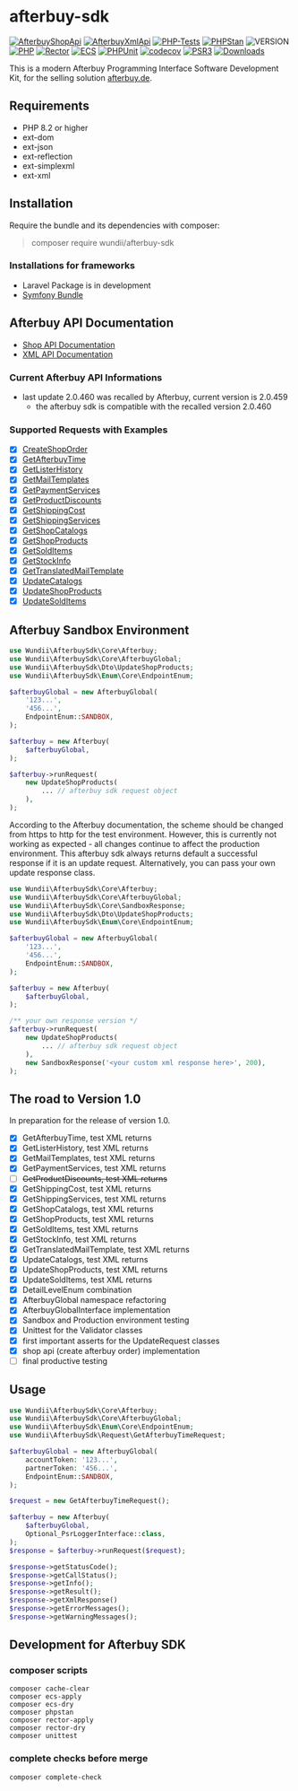 # afterbuy-sdk

[![AfterbuyShopApi](https://img.shields.io/badge/Afterbuy%20Shop--API-Version%201.77.248-yellow.svg?style=for-the-badge)](https://xmldoku.afterbuy.de/shopdoku)
[![AfterbuyXmlApi](https://img.shields.io/badge/Afterbuy%20XML--API-Version%202.0.460-yellow.svg?style=for-the-badge)](https://xmldoku.afterbuy.de/dokued)
[![PHP-Tests](https://img.shields.io/github/actions/workflow/status/wundii/afterbuy-sdk/code_quality.yml?branch=main&style=for-the-badge)](https://github.com/wundii/afterbuy-sdk/actions/workflows/code_quality.yml)
[![PHPStan](https://img.shields.io/badge/PHPStan-level%2010-brightgreen.svg?style=for-the-badge)](https://phpstan.org/)
![VERSION](https://img.shields.io/packagist/v/wundii/afterbuy-sdk?style=for-the-badge)
[![PHP](https://img.shields.io/packagist/php-v/wundii/afterbuy-sdk?style=for-the-badge)](https://www.php.net/)
[![Rector](https://img.shields.io/badge/Rector-8.2-blue.svg?style=for-the-badge)](https://getrector.com)
[![ECS](https://img.shields.io/badge/ECS-check-blue.svg?style=for-the-badge)](https://tomasvotruba.com/blog/zen-config-in-ecs)
[![PHPUnit](https://img.shields.io/badge/PHP--Unit-check-blue.svg?style=for-the-badge)](https://phpunit.org)
[![codecov](https://img.shields.io/codecov/c/github/wundii/afterbuy-sdk/main?token=UXR8UBCXMK&style=for-the-badge)](https://codecov.io/github/wundii/afterbuy-sdk)
[![PSR3](https://img.shields.io/badge/PSR--3%20Logger-optional-blue.svg?style=for-the-badge)](https://php-fig.org/psr/psr-3)
[![Downloads](https://img.shields.io/packagist/dt/wundii/afterbuy-sdk.svg?style=for-the-badge)](https://packagist.org/packages/wundii/afterbuy-sdk)

This is a modern Afterbuy Programming Interface Software Development Kit, for the selling solution [afterbuy.de](https://www.afterbuy.de/).

## Requirements
- PHP 8.2 or higher
- ext-dom
- ext-json
- ext-reflection
- ext-simplexml
- ext-xml

## Installation
Require the bundle and its dependencies with composer:

> composer require wundii/afterbuy-sdk

### Installations for frameworks
- Laravel Package is in development
- [Symfony Bundle](https://github.com/wundii/afterbuy-sdk-symfony-bundle)

## Afterbuy API Documentation
- [Shop API Documentation](https://xmldoku.afterbuy.de/shopdoku/)
- [XML API Documentation](https://xmldoku.afterbuy.de/dokued/)

### Current Afterbuy API Informations
- last update 2.0.460 was recalled by Afterbuy, current version is 2.0.459
  - the afterbuy sdk is compatible with the recalled version 2.0.460

### Supported Requests with Examples
- [x] [CreateShopOrder](examples/CreateShopOrder.md)
- [x] [GetAfterbuyTime](examples/GetAfterbuyTime.md)
- [x] [GetListerHistory](examples/GetListerHistory.md)
- [x] [GetMailTemplates](examples/GetMailTemplates.md)
- [x] [GetPaymentServices](examples/GetPaymentServices.md)
- [x] [GetProductDiscounts](examples/GetProductDiscounts.md)
- [x] [GetShippingCost](examples/GetShippingCost.md)
- [x] [GetShippingServices](examples/GetShippingServices.md)
- [x] [GetShopCatalogs](examples/GetShopCatalogs.md)
- [x] [GetShopProducts](examples/GetShopProducts.md)
- [x] [GetSoldItems](examples/GetSoldItems.md)
- [x] [GetStockInfo](examples/GetStockInfo.md)
- [x] [GetTranslatedMailTemplate](examples/GetTranslatedMailTemplate.md)
- [x] [UpdateCatalogs](examples/UpdateCatalogs.md)
- [x] [UpdateShopProducts](examples/UpdateShopProducts.md)
- [x] [UpdateSoldItems](examples/UpdateSoldItems.md)

## Afterbuy Sandbox Environment

```php
use Wundii\AfterbuySdk\Core\Afterbuy;
use Wundii\AfterbuySdk\Core\AfterbuyGlobal;
use Wundii\AfterbuySdk\Dto\UpdateShopProducts;
use Wundii\AfterbuySdk\Enum\Core\EndpointEnum;

$afterbuyGlobal = new AfterbuyGlobal(
    '123...',
    '456...',
    EndpointEnum::SANDBOX,
);

$afterbuy = new Afterbuy(
    $afterbuyGlobal,
);

$afterbuy->runRequest(
    new UpdateShopProducts(
        ... // afterbuy sdk request object
    ),
);
```
According to the Afterbuy documentation, the scheme should be changed from https to http for the test environment.
However, this is currently not working as expected - all changes continue to affect the production environment.
This afterbuy sdk always returns default a successful response if it is an update request.
Alternatively, you can pass your own update response class.

```php
use Wundii\AfterbuySdk\Core\Afterbuy;
use Wundii\AfterbuySdk\Core\AfterbuyGlobal;
use Wundii\AfterbuySdk\Core\SandboxResponse;
use Wundii\AfterbuySdk\Dto\UpdateShopProducts;
use Wundii\AfterbuySdk\Enum\Core\EndpointEnum;

$afterbuyGlobal = new AfterbuyGlobal(
    '123...',
    '456...',
    EndpointEnum::SANDBOX,
);

$afterbuy = new Afterbuy(
    $afterbuyGlobal,
);

/** your own response version */
$afterbuy->runRequest(
    new UpdateShopProducts(
        ... // afterbuy sdk request object
    ),
    new SandboxResponse('<your custom xml response here>', 200),
);
```

## The road to Version 1.0
In preparation for the release of version 1.0.
- [x] GetAfterbuyTime, test XML returns
- [x] GetListerHistory, test XML returns
- [x] GetMailTemplates, test XML returns
- [x] GetPaymentServices, test XML returns
- [ ] <s>GetProductDiscounts, test XML returns</s>
- [x] GetShippingCost, test XML returns
- [x] GetShippingServices, test XML returns
- [x] GetShopCatalogs, test XML returns
- [x] GetShopProducts, test XML returns
- [x] GetSoldItems, test XML returns
- [x] GetStockInfo, test XML returns
- [x] GetTranslatedMailTemplate, test XML returns
- [x] UpdateCatalogs, test XML returns
- [x] UpdateShopProducts, test XML returns
- [x] UpdateSoldItems, test XML returns
- [x] DetailLevelEnum combination
- [x] AfterbuyGlobal namespace refactoring
- [x] AfterbuyGlobalInterface implementation
- [x] Sandbox and Production environment testing
- [x] Unittest for the Validator classes
- [x] first important asserts for the UpdateRequest classes
- [x] shop api (create afterbuy order) implementation
- [ ] final productive testing

## Usage

```php
use Wundii\AfterbuySdk\Core\Afterbuy;
use Wundii\AfterbuySdk\Core\AfterbuyGlobal;
use Wundii\AfterbuySdk\Enum\Core\EndpointEnum;
use Wundii\AfterbuySdk\Request\GetAfterbuyTimeRequest;

$afterbuyGlobal = new AfterbuyGlobal(
    accountToken: '123...',
    partnerToken: '456...',
    EndpointEnum::SANDBOX,
);

$request = new GetAfterbuyTimeRequest();

$afterbuy = new Afterbuy(
    $afterbuyGlobal,
    Optional_PsrLoggerInterface::class,
);
$response = $afterbuy->runRequest($request);

$response->getStatusCode();
$response->getCallStatus();
$response->getInfo();
$response->getResult();
$response->getXmlResponse()
$response->getErrorMessages();
$response->getWarningMessages();
```

## Development for Afterbuy SDK

### composer scripts

```shell
composer cache-clear
composer ecs-apply
composer ecs-dry
composer phpstan
composer rector-apply
composer rector-dry
composer unittest
```

### complete checks before merge

```shell
composer complete-check
```
